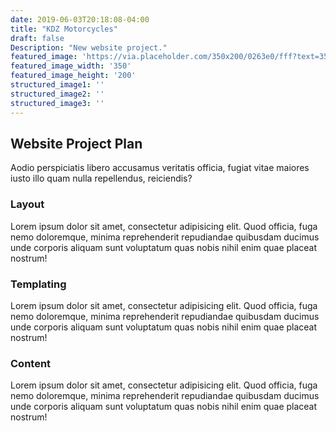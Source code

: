 ```yaml
---
date: 2019-06-03T20:18:08-04:00
title: "KDZ Motorcycles"
draft: false
Description: "New website project."
featured_image: 'https://via.placeholder.com/350x200/0263e0/fff?text=350+x+200'
featured_image_width: '350'
featured_image_height: '200'
structured_image1: ''
structured_image2: ''
structured_image3: ''
---
```



## Website Project Plan

Aodio perspiciatis libero accusamus veritatis officia, fugiat vitae maiores iusto illo quam nulla repellendus, reiciendis?


### Layout

Lorem ipsum dolor sit amet, consectetur adipisicing elit. Quod officia, fuga nemo doloremque, minima reprehenderit repudiandae quibusdam ducimus unde corporis aliquam sunt voluptatum quas nobis nihil enim quae placeat nostrum!

### Templating

Lorem ipsum dolor sit amet, consectetur adipisicing elit. Quod officia, fuga nemo doloremque, minima reprehenderit repudiandae quibusdam ducimus unde corporis aliquam sunt voluptatum quas nobis nihil enim quae placeat nostrum!

### Content

Lorem ipsum dolor sit amet, consectetur adipisicing elit. Quod officia, fuga nemo doloremque, minima reprehenderit repudiandae quibusdam ducimus unde corporis aliquam sunt voluptatum quas nobis nihil enim quae placeat nostrum!